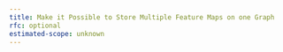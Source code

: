 ```yaml
---
title: Make it Possible to Store Multiple Feature Maps on one Graph
rfc: optional
estimated-scope: unknown
---
```

